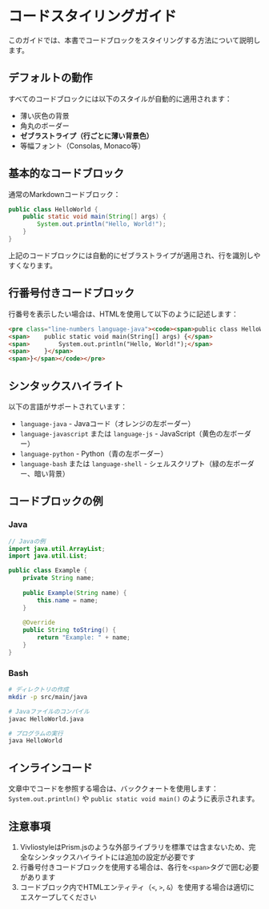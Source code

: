 # コードスタイリングガイド

このガイドでは、本書でコードブロックをスタイリングする方法について説明します。

## デフォルトの動作

すべてのコードブロックには以下のスタイルが自動的に適用されます：
- 薄い灰色の背景
- 角丸のボーダー
- **ゼブラストライプ（行ごとに薄い背景色）**
- 等幅フォント（Consolas, Monaco等）

## 基本的なコードブロック

通常のMarkdownコードブロック：

```java
public class HelloWorld {
    public static void main(String[] args) {
        System.out.println("Hello, World!");
    }
}
```

上記のコードブロックには自動的にゼブラストライプが適用され、行を識別しやすくなります。

## 行番号付きコードブロック

行番号を表示したい場合は、HTMLを使用して以下のように記述します：

```html
<pre class="line-numbers language-java"><code><span>public class HelloWorld {</span>
<span>    public static void main(String[] args) {</span>
<span>        System.out.println("Hello, World!");</span>
<span>    }</span>
<span>}</span></code></pre>
```

## シンタックスハイライト

以下の言語がサポートされています：

- `language-java` - Javaコード（オレンジの左ボーダー）
- `language-javascript` または `language-js` - JavaScript（黄色の左ボーダー）
- `language-python` - Python（青の左ボーダー）
- `language-bash` または `language-shell` - シェルスクリプト（緑の左ボーダー、暗い背景）

## コードブロックの例

### Java
```java
// Javaの例
import java.util.ArrayList;
import java.util.List;

public class Example {
    private String name;
    
    public Example(String name) {
        this.name = name;
    }
    
    @Override
    public String toString() {
        return "Example: " + name;
    }
}
```

### Bash
```bash
# ディレクトリの作成
mkdir -p src/main/java

# Javaファイルのコンパイル
javac HelloWorld.java

# プログラムの実行
java HelloWorld
```

## インラインコード

文章中でコードを参照する場合は、バッククォートを使用します：
`System.out.println()` や `public static void main()` のように表示されます。

## 注意事項

1. VivliostyleはPrism.jsのような外部ライブラリを標準では含まないため、完全なシンタックスハイライトには追加の設定が必要です
2. 行番号付きコードブロックを使用する場合は、各行を`<span>`タグで囲む必要があります
3. コードブロック内でHTMLエンティティ（`<`, `>`, `&`）を使用する場合は適切にエスケープしてください
